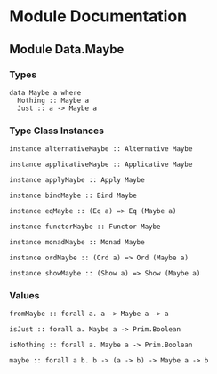 # Module Documentation

## Module Data.Maybe

### Types

    data Maybe a where
      Nothing :: Maybe a
      Just :: a -> Maybe a


### Type Class Instances

    instance alternativeMaybe :: Alternative Maybe

    instance applicativeMaybe :: Applicative Maybe

    instance applyMaybe :: Apply Maybe

    instance bindMaybe :: Bind Maybe

    instance eqMaybe :: (Eq a) => Eq (Maybe a)

    instance functorMaybe :: Functor Maybe

    instance monadMaybe :: Monad Maybe

    instance ordMaybe :: (Ord a) => Ord (Maybe a)

    instance showMaybe :: (Show a) => Show (Maybe a)


### Values

    fromMaybe :: forall a. a -> Maybe a -> a

    isJust :: forall a. Maybe a -> Prim.Boolean

    isNothing :: forall a. Maybe a -> Prim.Boolean

    maybe :: forall a b. b -> (a -> b) -> Maybe a -> b